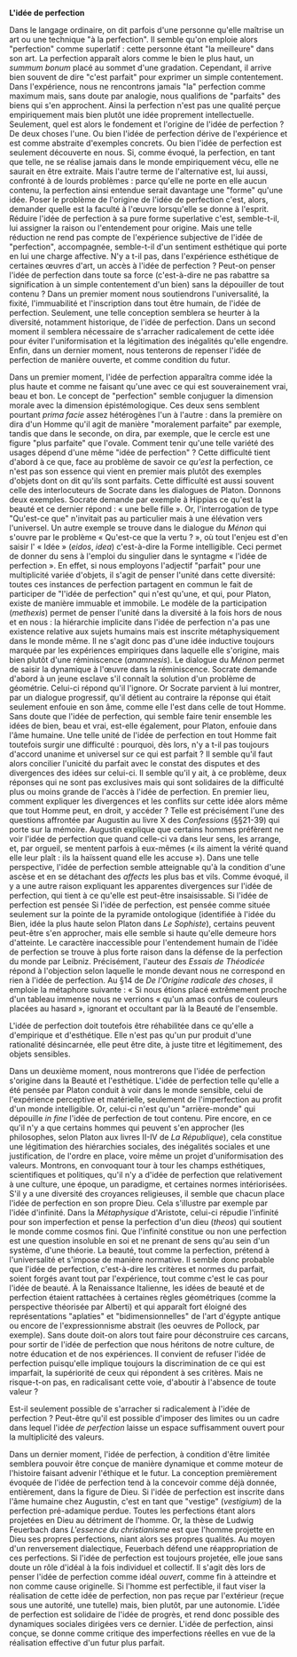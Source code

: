 **L'idée de perfection**

Dans le langage ordinaire, on dit parfois d'une personne qu'elle maîtrise un art ou une technique "à la perfection". Il semble qu'on emploie alors "perfection" comme superlatif : cette personne étant "la meilleure" dans son art. La perfection apparaît alors comme le bien le plus haut, un *summum bonum* placé au sommet d'une gradation. Cependant, il arrive bien souvent de dire "c'est parfait" pour exprimer un simple contentement. Dans l'expérience, nous ne rencontrons jamais "la" perfection comme maximum mais, sans doute par analogie, nous qualifions de "parfaits" des biens qui s'en approchent. Ainsi la perfection n'est pas une qualité perçue empiriquement mais bien plutôt une idée proprement intellectuelle. Seulement, quel est alors le fondement et l'origine de l'idée de perfection ? De deux choses l'une. Ou bien l'idée de perfection dérive de l'expérience et est comme abstraite d'exemples concrets. Ou bien l'idée de perfection est seulement découverte en nous. Si, comme évoqué, la perfection, en tant que telle, ne se réalise jamais dans le monde empiriquement vécu, elle ne saurait en être extraite. Mais l'autre terme de l'alternative est, lui aussi, confronté à de lourds problèmes : parce qu'elle ne porte en elle aucun contenu, la perfection ainsi entendue serait davantage une "forme" qu'une idée. Poser le problème de l'origine de l'idée de perfection c'est, alors, demander quelle est la faculté à l'œuvre lorsqu'elle se donne à l'esprit. Réduire l'idée de perfection à sa pure forme superlative c'est, semble-t-il, lui assigner la raison ou l'entendement pour origine. Mais une telle réduction ne rend pas compte de l'expérience subjective de l'idée de "perfection", accompagnée, semble-t-il d'un sentiment esthétique qui porte en lui une charge affective. N'y a t-il pas, dans l'expérience esthétique de certaines œuvres d'art, un accès à l'idée de perfection ? Peut-on penser l'idée de perfection dans toute sa force (c'est-à-dire ne pas rabattre sa signification à un simple contentement d'un bien) sans la dépouiller de tout contenu ? Dans un premier moment nous soutiendrons l'universalité, la fixité, l'immuabilité et l'inscription dans tout être humain, de l'idée de perfection. Seulement, une telle conception semblera se heurter à la diversité, notamment historique, de l'idée de perfection. Dans un second moment il semblera nécessaire de s'arracher radicalement de cette idée pour éviter l'uniformisation et la légitimation des inégalités qu'elle engendre. Enfin, dans un dernier moment, nous tenterons de repenser l'idée de perfection de manière ouverte, et comme condition du futur.

Dans un premier moment, l'idée de perfection apparaîtra comme idée la plus haute et comme ne faisant qu'une avec ce qui est souverainement vrai, beau et bon. Le concept de "perfection" semble conjuguer la dimension morale avec la dimension épistémologique. Ces deux sens semblent pourtant *prima facie* assez hétérogènes l'un à l'autre : dans la première on dira d'un Homme qu'il agit de manière "moralement parfaite" par exemple, tandis que dans le seconde, on dira, par exemple, que le cercle est une figure "plus parfaite" que l'ovale. Comment tenir qu'une telle variété des usages dépend d'une même "idée de perfection" ? Cette difficulté tient d'abord à ce que, face au problème de savoir ce *qu'est* la perfection, ce n'est pas son essence qui vient en premier mais plutôt des exemples d'objets dont on dit qu'ils sont parfaits. Cette difficulté est aussi souvent celle des interlocuteurs de Socrate dans les dialogues de Platon. Donnons deux exemples. Socrate demande par exemple à Hippias ce qu'est la beauté et ce dernier répond : « une belle fille ». Or, l'interrogation de type "Qu'est-ce que" n'invitait pas au particulier mais à une élévation vers l'universel. Un autre exemple se trouve dans le dialogue du *Ménon* qui s'ouvre par le problème « Qu'est-ce que la vertu ? », où tout l'enjeu est d'en saisir l' « Idée » (*eidos*, *idea*) c'est-à-dire la Forme intelligible. Ceci permet de donner du sens à l'emploi du singulier dans le syntagme « l'idée de perfection ». En effet, si nous employons l'adjectif "parfait" pour une multiplicité variée d'objets, il s'agit de penser l'unité dans cette diversité: toutes ces instances de perfection partagent en commun le fait de participer de "l'idée de perfection" qui n'est qu'une, et qui, pour Platon, existe de manière immuable et immobile. Le modèle de la participation (*methexis*) permet de penser l'unité dans la diversité à la fois hors de nous et en nous : la hiérarchie implicite dans l'idée de perfection n'a pas une existence relative aux sujets humains mais est inscrite métaphysiquement dans le monde même. Il ne s'agit donc pas d'une idée inductive toujours marquée par les expériences empiriques dans laquelle elle s'origine, mais bien plutôt d'une réminiscence (*anamnesis*). Le dialogue du *Ménon* permet de saisir la dynamique à l'œuvre dans la réminiscence. Socrate demande d'abord à un jeune esclave s'il connaît la solution d'un problème de géométrie. Celui-ci répond qu'il l'ignore. Or Socrate parvient à lui montrer, par un dialogue progressif, qu'il détient au contraire la réponse qui était seulement enfouie en son âme, comme elle l'est dans celle de tout Homme. Sans doute que l'idée de perfection, qui semble faire tenir ensemble les idées de bien, beau et vrai, est-elle également, pour Platon, enfouie dans l'âme humaine. Une telle unité de l'idée de perfection en tout Homme fait toutefois surgir une difficulté : pourquoi, dès lors, n'y a t-il pas toujours d'accord unanime et universel sur ce qui est parfait ? Il semble qu'il faut alors concilier l'unicité du parfait avec le constat des disputes et des divergences des idées sur celui-ci. Il semble qu'il y ait, à ce problème, deux réponses qui ne sont pas exclusives mais qui sont solidaires de la difficulté plus ou moins grande de l'accès à l'idée de perfection. En premier lieu, comment expliquer les divergences et les conflits sur cette idée alors même que tout Homme peut, en droit, y accéder ? Telle est précisément l'une des questions affrontée par Augustin au livre X des *Confessions* (§§21-39) qui porte sur la mémoire. Augustin explique que certains hommes préfèrent ne voir l'idée de perfection que quand celle-ci va dans leur sens, les arrange, et, par orgueil, se mentent parfois à eux-mêmes (« ils aiment la vérité quand elle leur plaît : ils la haïssent quand elle les accuse »). Dans une telle perspective, l'idée de perfection semble atteignable qu'à la condition d'une ascèse et en se détachant des *affects* les plus bas et vils. Comme évoqué, il y a une autre raison expliquant les apparentes divergences sur l'idée de perfection, qui tient à ce qu'elle est peut-être insaisissable. Si l'idée de perfection est pensée Si l'idée de perfection, est pensée comme située seulement sur la pointe de la pyramide ontologique (identifiée à l'idée du Bien, idée la plus haute selon Platon dans *Le Sophiste*), certains peuvent peut-être s'en approcher, mais elle semble si haute qu'elle demeure hors d'atteinte. Le caractère inaccessible pour l'entendement humain de l'idée de perfection se trouve à plus forte raison dans la défense de la perfection du monde par Leibniz. Précisément, l'auteur des *Essais de* *Théodicée* répond à l'objection selon laquelle le monde devant nous ne correspond en rien à l'idée de perfection. Au §14 de *De l'Origine radicale des choses*, il emploie la métaphore suivante : « Si nous étions placé extrêmement proche d'un tableau immense nous ne verrions « qu'un amas confus de couleurs placées au hasard », ignorant et occultant par là la Beauté de l'ensemble.

L'idée de perfection doit toutefois être réhabilitée dans ce qu'elle a d'empirique et d'esthétique. Elle n'est pas qu'un pur produit d'une rationalité désincarnée, elle peut être dite, à juste titre et légitimement, des objets sensibles.

Dans un deuxième moment, nous montrerons que l'idée de perfection s'origine dans la Beauté et l'esthétique. L'idée de perfection telle qu'elle a été pensée par Platon conduit à voir dans le monde sensible, celui de l'expérience perceptive et matérielle, seulement de l'imperfection au profit d'un monde intelligible. Or, celui-ci n'est qu'un "arrière-monde" qui dépouille *in fine* l'idée de perfection de tout contenu. Pire encore, en ce qu'il n'y a que certains hommes qui peuvent s'en approcher (les philosophes, selon Platon aux livres II-IV de *La République*), cela constitue une légitimation des hiérarchies sociales, des inégalités sociales et une justification, de l'ordre en place, voire même un projet d'uniformisation des valeurs. Montrons, en convoquant tour à tour les champs esthétiques, scientifiques et politiques, qu'il n'y a d'idée de perfection que relativement à une culture, une époque, un paradigme, et certaines normes intériorisées. S'il y a une diversité des croyances religieuses, il semble que chacun place l'idée de perfection en son propre Dieu. Cela s'illustre par exemple par l'idée d'infinité. Dans la *Métaphysique* d'Aristote, celui-ci répudie l'infinité pour son imperfection et pense la perfection d'un dieu (*theos*) qui soutient le monde comme cosmos fini. Que l'infinité constitue ou non une perfection est une question insoluble en soi et ne prenant de sens qu'au sein d'un système, d'une théorie. La beauté, tout comme la perfection, prétend à l'universalité et s'impose de manière normative. Il semble donc probable que l'idée de perfection, c'est-à-dire les critères et normes du parfait, soient forgés avant tout par l'expérience, tout comme c'est le cas pour l'idée de beauté. À la Renaissance Italienne, les idées de beauté et de perfection étaient rattachées à certaines règles géométriques (comme la perspective théorisée par Alberti) et qui apparaît fort éloigné des représentations "aplaties" et "bidimensionnelles" de l'art d'égypte antique ou encore de l'expressionnisme abstrait (les oeuvres de Pollock, par exemple). Sans doute doit-on alors tout faire pour déconstruire ces carcans, pour sortir de l'idée de perfection que nous héritons de notre culture, de notre éducation et de nos expériences. Il convient de refuser l'idée de perfection puisqu'elle implique toujours la discrimination de ce qui est imparfait, la supériorité de ceux qui répondent à ses critères. Mais ne risque-t-on pas, en radicalisant cette voie, d'aboutir à l'absence de toute valeur ?

Est-il seulement possible de s'arracher si radicalement à l'idée de perfection ? Peut-être qu'il est possible d'imposer des limites ou un cadre dans lequel l'idée *de perfection* laisse un espace suffisamment ouvert pour la multiplicité des valeurs.

Dans un dernier moment, l'idée de perfection, à condition d'être limitée semblera pouvoir être conçue de manière dynamique et comme moteur de l'histoire faisant advenir l'éthique et le futur. La conception premièrement évoquée de l'idée de perfection tend à la concevoir comme déjà donnée, entièrement, dans la figure de Dieu. Si l'idée de perfection est inscrite dans l'âme humaine chez Augustin, c'est en tant que "vestige" (*vestigium*) de la perfection pré-adamique perdue. Toutes les perfections étant alors projetées en Dieu au détriment de l'homme. Or, la thèse de Ludwig Feuerbach dans *L'essence du christianisme* est que l'homme projette en Dieu ses propres perfections, niant alors ses propres qualités. Au moyen d'un renversement dialectique, Feuerbach défend une réappropriation de ces perfections. Si l'idée de perfection est toujours projetée, elle joue sans doute un rôle d'idéal à la fois individuel et collectif. Il s'agit dès lors de penser l'idée de perfection comme idéal *ouvert*, comme fin à atteindre et non comme cause originelle. Si l'homme est perfectible, il faut viser la réalisation de cette idée de perfection, non pas reçue par l'extérieur (reçue sous une autorité, une tutelle) mais, bien plutôt, par une autonomie. L'idée de perfection est solidaire de l'idée de progrès, et rend donc possible des dynamiques sociales dirigées vers ce dernier. L'idée de perfection, ainsi conçue, se donne comme critique des imperfections réelles en vue de la réalisation effective d'un futur plus parfait.  
